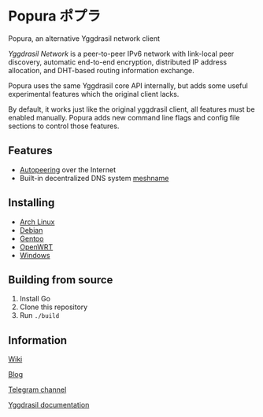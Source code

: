 # Popura ポプラ

Popura, an alternative Yggdrasil network client

*Yggdrasil Network* is a peer-to-peer IPv6 network with link-local peer discovery, 
automatic end-to-end encryption, distributed IP address allocation, and DHT-based routing information exchange.

Popura uses the same Yggdrasil core API internally, but adds some useful 
experimental features which the original client lacks.

By default, it works just like the original yggdrasil client, all features must be enabled manually. 
Popura adds new command line flags and config file sections to control those features.

## Features

- [Autopeering](https://github.com/popura-network/Popura/wiki/Autopeering) over the Internet
- Built-in decentralized DNS system [meshname](https://github.com/popura-network/Popura/wiki/Meshname)

## Installing

- [Arch Linux](https://aur.archlinux.org/packages/popura-git/)
- [Debian](https://github.com/popura-network/popura-debian-repo)
- [Gentoo](https://github.com/BratishkaErik/bratishkaerik-overlay)
- [OpenWRT](https://github.com/popura-network/hypermodem-packages)
- [Windows](https://github.com/popura-network/Popura/releases)

## Building from source

1. Install Go
2. Clone this repository
3. Run `./build`

## Information

[Wiki](https://github.com/popura-network/Popura/wiki)

[Blog](https://popura-network.github.io)

[Telegram channel](https://t.me/PopuraChan)

[Yggdrasil documentation](https://yggdrasil-network.github.io/)
